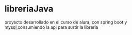 # libreriaJava
proyecto desarrollado en el curso de alura, con spring boot y mysql,consumiendo la api para surtir la libreria 
